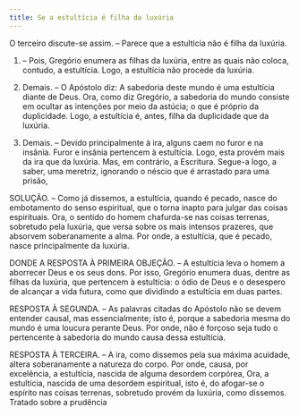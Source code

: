 ```yaml
---
title: Se a estultícia é filha da luxúria
---
```


O terceiro discute-se assim. – Parece que a estultícia não é filha da luxúria.  

1. – Pois, Gregório enumera as filhas da luxúria, entre as quais não coloca, contudo, a estultícia. Logo, a estultícia não procede da luxúria. 

2. Demais. – O Apóstolo diz: A sabedoria deste mundo é uma estultícia diante de Deus. Ora, como diz Gregório, a sabedoria do mundo consiste em ocultar as intenções por meio da astúcia; o que é próprio da duplicidade. Logo, a estultícia é, antes, filha da duplicidade que da luxúria.  

3. Demais. – Devido principalmente à ira, alguns caem no furor e na insânia. Furor e insânia pertencem à estultícia. Logo, esta provém mais da ira que da luxúria.  Mas, em contrário, a Escritura. Segue-a logo, a saber, uma meretriz, ignorando o néscio que é arrastado para uma prisão,  

SOLUÇÃO. – Como já dissemos, a estultícia, quando é pecado, nasce do embotamento do senso espiritual, que o torna inapto para julgar das coisas espirituais. Ora, o sentido do homem chafurda-se nas coisas terrenas, sobretudo pela luxúria, que versa sobre os mais intensos prazeres, que absorvem soberanamente a alma. Por onde, a estultícia, que é pecado, nasce principalmente da luxúria.  

DONDE A RESPOSTA À PRIMEIRA OBJEÇÃO. – A estultícia leva o homem a aborrecer Deus e os seus dons. Por isso, Gregório enumera duas, dentre as filhas da luxúria, que pertencem à estultícia: o ódio de Deus e o desespero de alcançar a vida futura, como que dividindo a estultícia em duas partes.  

RESPOSTA À SEGUNDA. – As palavras citadas do Apóstolo não se devem entender causal, mas essencialmente; isto é, porque a sabedoria mesma do mundo é uma loucura perante Deus. Por onde, não é forçoso seja tudo o pertencente à sabedoria do mundo causa dessa estultícia.  

RESPOSTA À TERCEIRA. – A ira, como dissemos pela sua máxima acuidade, altera soberanamente a natureza do corpo. Por onde, causa, por excelência, a estultícia, nascida de alguma desordem corpórea, Ora, a estultícia, nascida de uma desordem espiritual, isto é, do afogar-se o espírito nas coisas terrenas, sobretudo provém da luxúria, como dissemos. Tratado sobre a prudência